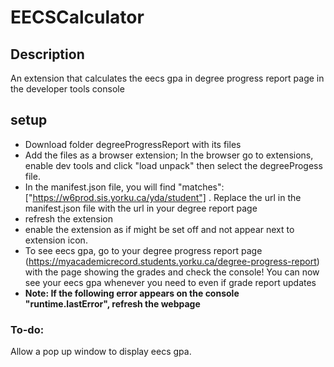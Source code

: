 # EECSCalculator

## Description
An extension that calculates the eecs gpa in degree progress report page in the developer tools console


## setup
- Download folder degreeProgressReport with its files
- Add the files as a browser extension; In the browser go to extensions, enable dev tools and click "load unpack" then select the degreeProgess file.
- In the manifest.json file,  you will find "matches": ["https://w6prod.sis.yorku.ca/yda/student"] . Replace the url in the manifest.json file  with  the url in       your  degree report page
- refresh the extension
- enable the extension as if might be set off and not appear next to extension icon.
- To see eecs gpa, go to your degree progress report page (https://myacademicrecord.students.yorku.ca/degree-progress-report) with  the page showing the grades and  check the console! You can now see your eecs gpa whenever you need to even if grade report    updates
-  **Note: If the following error appears on the console "runtime.lastError", refresh the webpage**

### To-do:
Allow a pop up window to display eecs gpa.
